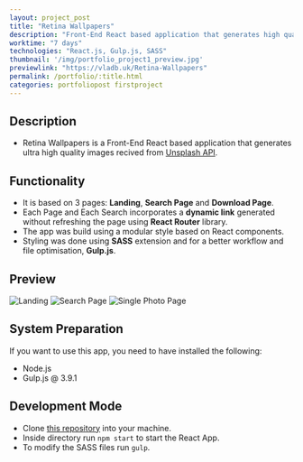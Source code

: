 ```yaml
---
layout: project_post
title: "Retina Wallpapers"
description: "Front-End React based application that generates high quality images from the Unsplash API"
worktime: "7 days"
technologies: "React.js, Gulp.js, SASS"
thumbnail: '/img/portfolio_project1_preview.jpg'
previewlink: "https://vladb.uk/Retina-Wallpapers"
permalink: /portfolio/:title.html
categories: portfoliopost firstproject
---
```


## Description
* Retina Wallpapers is a Front-End React based application that generates ultra high quality images recived from [Unsplash API](https://api.unsplash.com).

## Functionality
* It is based on 3 pages: **Landing**, **Search Page** and **Download Page**. 
* Each Page and Each Search incorporates a **dynamic link** generated without refreshing the page using **React Router** library. 
* The app was build using a modular style based on React components. 
* Styling was done using **SASS** extension and for a better workflow and file optimisation, **Gulp.js**.

## Preview
![Landing](../img/proj_previews/proj1/1.png)
![Search Page](../img/proj_previews/proj1/2.png)
![Single Photo Page](../img/proj_previews/proj1/3.png)

## System Preparation
If you want to use this app, you need to have installed the following:
* Node.js
* Gulp.js @ 3.9.1

## Development Mode
* Clone [this repository](https://github.com/vladbbr/Retina-Wallpapers) into your machine.<br>
* Inside directory run `npm start` to start the React App.<br>
* To modify the SASS files run `gulp`.


